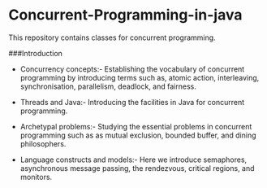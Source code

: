 Concurrent-Programming-in-java
==============================

This repository contains classes for concurrent programming.

###Introduction
* Concurrency concepts:- 
    Establishing the vocabulary of concurrent programming by introducing terms such as, atomic action, interleaving,     synchronisation, parallelism, deadlock, and fairness.

* Threads and Java:- 
    Introducing the facilities in Java for concurrent programming.

* Archetypal problems:- 
    Studying the essential problems in concurrent programming such as as mutual exclusion, bounded buffer, and dining philosophers.

* Language constructs and models:- 
    Here we introduce semaphores, asynchronous message passing, the rendezvous, critical regions, and monitors.
